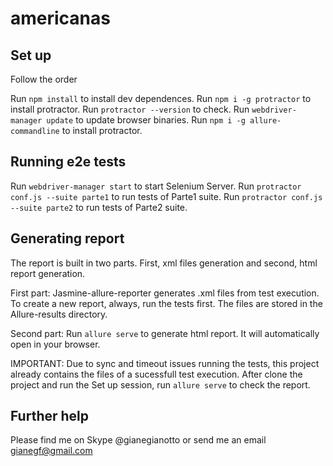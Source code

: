 # americanas

## Set up

Follow the order

Run `npm install` to install dev dependences.
Run `npm i -g protractor` to install protractor.
Run `protractor --version` to check.
Run `webdriver-manager update` to update browser binaries.
Run `npm i -g allure-commandline` to install protractor.


## Running e2e tests

Run `webdriver-manager start` to start Selenium Server.
Run `protractor conf.js --suite parte1` to run tests of Parte1 suite.
Run `protractor conf.js --suite parte2` to run tests of Parte2 suite.

## Generating report

The report is built in two parts. First, xml files generation and second, html report generation.

First part: Jasmine-allure-reporter generates .xml files from test execution. To create a new report, always, run the tests first. The files are stored in the Allure-results directory.

Second part: 
Run `allure serve` to generate html report. 
It will automatically open in your browser.

IMPORTANT: Due to sync and timeout issues running the tests, this project already contains the files of a sucessfull test execution. After clone the project and run the Set up session, run `allure serve` to check the report.


## Further help

Please find me on Skype @gianegianotto or send me an email gianegf@gmail.com
